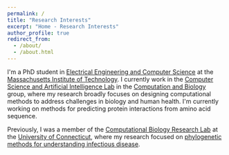 ```yaml
---
permalink: /
title: "Research Interests"
excerpt: "Home - Research Interests"
author_profile: true
redirect_from: 
  - /about/
  - /about.html
---
```


I'm a PhD student in [Electrical Engineering and Computer Science](https://www.eecs.mit.edu/) at the [Massachusetts Institute of Technology](http://web.mit.edu/). I currently work in the [Computer Science and Artificial Intelligence Lab](https://www.csail.mit.edu/) in the [Computation and Biology](http://people.csail.mit.edu/bab/) group, where my research broadly focuses on designing computational methods to address challenges in biology and human health. I'm currently working on methods for predicting protein interactions from amino acid sequence.

Previously, I was a member of the [Computational Biology Research Lab](https://compbio.engr.uconn.edu/) at the [University of Connecticut](https://uconn.edu/), where my research focused on [phylogenetic methods for understanding infectious disease](https://compbio.engr.uconn.edu/software/treefix-tp/).
